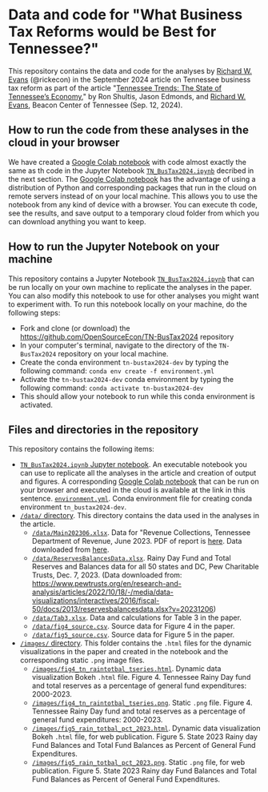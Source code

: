 # Data and code for "What Business Tax Reforms would be Best for Tennessee?"
This repository contains the data and code for the analyses by [Richard W. Evans](https://sites.google.com/site/rickecon) (@rickecon) in the September 2024 article on Tennessee business tax reform as part of the article "[Tennessee Trends: The State of Tennessee’s Economy](https://www.beacontn.org/tennessee-trends-the-state-of-tennessees-economy/)," by Ron Shultis, Jason Edmonds, and [Richard W. Evans](https://sites.google.com/site/rickecon), Beacon Center of Tennessee (Sep. 12, 2024).

## How to run the code from these analyses in the cloud in your browser
We have created a [Google Colab notebook](https://colab.research.google.com/drive/1dDKVTEAm4drvNXgHpm617j-82X4xzxKh?usp=sharing) with code almost exactly the same as th code in the Jupyter Notebook [`TN_BusTax2024.ipynb`](TN_BusTax2024.ipynb) decribed in the next section. The [Google Colab notebook](hhttps://colab.research.google.com/drive/1dDKVTEAm4drvNXgHpm617j-82X4xzxKh?usp=sharing) has the advantage of using a distribution of Python and corresponding packages that run in the cloud on remote servers instead of on your local machine. This allows you to use the notebook from any kind of device with a browser. You can execute th code, see the results, and save output to a temporary cloud folder from which you can download anything you want to keep.

## How to run the Jupyter Notebook on your machine
This repository contains a Jupyter Notebook [`TN_BusTax2024.ipynb`](TN_BusTax2024.ipynb) that can be run locally on your own machine to replicate the analyses in the paper. You can also modify this notebook to use for other analyses you might want to experiment with. To run this notebook locally on your machine, do the following steps:
* Fork and clone (or download) the https://github.com/OpenSourceEcon/TN-BusTax2024 repository
* In your computer's terminal, navigate to the directory of the `TN-BusTax2024` repository on your local machine.
* Create the conda environment `tn-bustax2024-dev` by typing the following command: `conda env create -f environment.yml`
* Activate the `tn-bustax2024-dev` conda environment by typing the following command: `conda activate tn-bustax2024-dev`
* This should allow your notebook to run while this conda environment is activated.

## Files and directories in the repository
This repository contains the following items:
* [`TN_BusTax2024.ipynb` Jupyter notebook](TN_BusTax2024.ipynb). An executable notebook you can use to replicate all the analyses in the article and creation of output and figures. A corresponding [Google Colab notebook](https://colab.research.google.com/drive/1dDKVTEAm4drvNXgHpm617j-82X4xzxKh?usp=sharing) that can be run on your browser and executed in the cloud is available at the link in this sentence.
[`environment.yml`](environment.yml). Conda environment file for creating conda environment `tn_bustax2024-dev`.
* [`/data/` directory](data/). This directory contains the data used in the analyses in the article.
    * [`/data/Main202306.xlsx`](/data/Main202306.xlsx). Data for "Revenue Collections, Tennessee Department of Revenue, June 2023. PDF of report is [here](https://www.tn.gov/content/dam/tn/revenue/documents/pubs/2023/Coll202306.pdf). Data downloaded from [here](https://www.tn.gov/content/dam/tn/revenue/documents/statistics/2023/Main202306.xlsx).
    * [`/data/ReservesBalancesData.xlsx`](/data/ReservesBalancesData.xlsx). Rainy Day Fund and Total Reserves and Balances data for all 50 states and DC, Pew Charitable Trusts, Dec. 7, 2023. (Data downloaded from: https://www.pewtrusts.org/en/research-and-analysis/articles/2022/10/18/-/media/data-visualizations/interactives/2016/fiscal-50/docs/2013/reservesbalancesdata.xlsx?v=20231206)
    * [`/data/Tab3.xlsx`](/data/Tab3.xlsx). Data and calculations for Table 3 in the paper.
    * [`/data/fig4_source.csv`](/data/fig4_source.csv). Source data for Figure 4 in the paper.
    * [`/data/fig5_source.csv`](/data/fig5_source.csv). Source data for Figure 5 in the paper.
* [`/images/` directory](images/). This folder contains the `.html` files for the dynamic visualizations in the paper and created in the notebook and the corresponding static `.png` image files.
    * [`/images/fig4_tn_raintotbal_tseries.html`](/images/fig4_tn_raintotbal_tseries.html). Dynamic data visualization Bokeh `.html` file. Figure 4. Tennessee Rainy Day fund and total reserves as a percentage of general fund expenditures: 2000-2023.
    * [`/images/fig4_tn_raintotbal_tseries.png`](/images/fig4_tn_raintotbal_tseries.png). Static `.png` file. Figure 4. Tennessee Rainy Day fund and total reserves as a percentage of general fund expenditures: 2000-2023.
    * [`/images/fig5_rain_totbal_pct_2023.html`](/images/fig5_rain_totbal_pct_2023.html). Dynamic data visualization Bokeh `.html` file, for web publication. Figure 5. State 2023 Rainy day Fund Balances and Total Fund Balances as Percent of General Fund Expenditures.
    * [`/images/fig5_rain_totbal_pct_2023.png`](/images/fig5_rain_totbal_pct_2023.png). Static `.png` file, for web publication. Figure 5. State 2023 Rainy day Fund Balances and Total Fund Balances as Percent of General Fund Expenditures.

